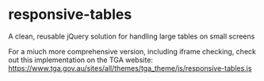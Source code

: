 # responsive-tables
A clean, reusable jQuery solution for handling large tables on small screens

For a miuch more comprehensive version, including iframe checking, check out this implementation on the TGA website:
https://www.tga.gov.au/sites/all/themes/tga_theme/js/responsive-tables.js
